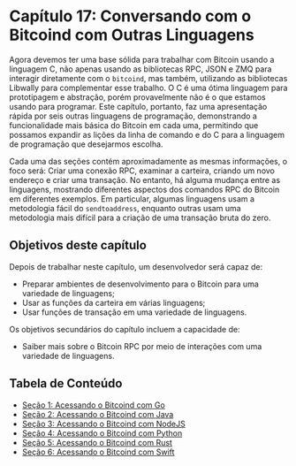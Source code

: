 # Capítulo 17: Conversando com o Bitcoind com Outras Linguagens

Agora devemos ter uma base sólida para trabalhar com Bitcoin usando a linguagem C, não apenas usando as bibliotecas RPC, JSON e ZMQ para interagir diretamente com o `bitcoind`, mas também, utilizando as bibliotecas Libwally para complementar esse trabalho. O C é uma ótima linguagem para prototipagem e abstração, porém provavelmente não é o que estamos usando para programar. Este capítulo, portanto, faz uma apresentação rápida por seis outras linguagens de programação, demonstrando a funcionalidade mais básica do Bitcoin em cada uma, permitindo que possamos expandir as lições da linha de comando e do C para a linguagem de programação que desejarmos escolha.

Cada uma das seções contém aproximadamente as mesmas informações, o foco será: Criar uma conexão RPC, examinar a carteira, criando um novo endereço e criar uma transação. No entanto, há alguma mudança entre as linguagens, mostrando diferentes aspectos dos comandos RPC do Bitcoin em diferentes exemplos. Em particular, algumas linguagens usam a metodologia fácil do `sendtoaddress`, enquanto outras usam uma metodologia mais difícil para a criação de uma transação bruta do zero.

## Objetivos deste capítulo

Depois de trabalhar neste capítulo, um desenvolvedor será capaz de:

   * Preparar ambientes de desenvolvimento para o Bitcoin para uma variedade de linguagens;
   * Usar as funções da carteira em várias linguagens;
   * Usar funções de transação em uma variedade de linguagens.
   
Os objetivos secundários do capítulo incluem a capacidade de:

  * Saiber mais sobre o Bitcoin RPC por meio de interações com uma variedade de linguagens.
   
## Tabela de Conteúdo

  * [Seção 1: Acessando o Bitcoind com Go](17_1_Accessing_Bitcoind_with_Go.md)
  * [Seção 2: Acessando o Bitcoind com Java](17_2_Accessing_Bitcoind_with_Java.md)
  * [Seção 3: Acessando o Bitcoind com NodeJS](17_3_Accessing_Bitcoind_with_NodeJS.md)
  * [Seção 4: Acessando o Bitcoind com Python](17_4_Accessing_Bitcoind_with_Python.md)
  * [Seção 5: Acessando o Bitcoind com Rust](17_5_Accessing_Bitcoind_with_Rust.md)
  * [Seção 6: Acessando o Bitcoind com Swift](17_6_Accessing_Bitcoind_with_Swift.md)